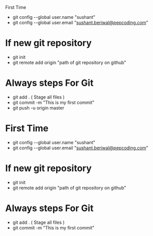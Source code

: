  First Time
* git config --global user.name  "sushant"
* git config --global user.email "sushant.beriwal@pepcoding.com"

# If new git repository
* git init
* git remote add origin "path of git repository on github"

# Always steps For Git
* git add . ( Stage all files )
* git commit -m "This is my first commit"
* git push -u origin master
# First Time
* git config --global user.name  "sushant"
* git config --global user.email "sushant.beriwal@pepcoding.com"

# If new git repository
* git init
* git remote add origin "path of git repository on github"

# Always steps For Git
* git add . ( Stage all files )
* git commit -m "This is my first commit"
